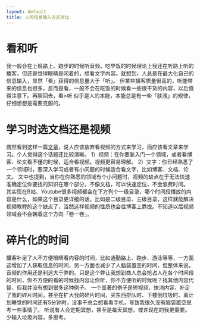 ```yaml
---
layout: default
title: 人的信息输入方式对比
---
```


# 看和听
我一般会在上班路上、跑步的时候听音频。吃早饭的时候理论上我还在听路上听的播客，但还是觉得眼睛是闲着的，想看文字内容。就想到，人总是在最大化自己的信息输入，显然「看」获得的信息量大于「听」。
但某些播客质量很高的，听能带来的信息也很多，反而是看，一般不会在吃饭的时候看一些很干货的内容，以后值得注意下。再聊回去，看>听 似乎是人的本能，本能总是有一些「肤浅」的规律，仔细想想是需要克服的。

# 学习时选文档还是视频
偶然看到这样一篇[文章](https://dev.to/vinibgoulart/you-dont-need-to-watch-videos-or-lessons-to-learn-something-52j5)，说人应该放弃看视频的方式来学习，而应该看文章来学习。个人觉得这个话题还比较清晰。
1）视频：在你要新入门一个领域，或者看博客、论文看不懂的时候，适合看视频。视频更容易理解。
2）文字：你已经熟悉了一个领域时，要深入学习或者有小问题的时候适合看文字，比如博客、文档、论文。
文中也提到，当你在你熟悉的领域有个小问题时，视频的缺点在于无法快速准确定位你要找的知识在哪个部分，不像文档，可以快速定位，不会浪费时间。 其实现在B站、Youtube很多视频都会在下方列个一级目录，哪个时间段播放的内容是什么，如果这个目录更详细的话，比如是二级目录、三级目录，这样就能解决视频教程的这个缺点了，当然这样视频的性质也会往博客上靠拢。不知道以后视频领域会不会朝着这个方向「卷一卷」。

# 碎片化的时间
播客补足了人不方便眼睛看内容的时间，比如通勤路上、跑步、游泳等等，一方面这增加了人获取信息的时间，另一方面也减少了人脑袋置空的时间，但整体来说，音频的作用还是利远大于弊的。只是这个弊让我想到商人总会抢占人在各个时间段的时间，你不方便的看的时候找内容让你听，你不方便听的时候呢？找其他内容代替，但我并没有想到很多这种例子。 一个显著的例子是短视频、快消内容，补足了我的碎片时间，甚至在扩大我的碎片时间，买东西排队时、下楼倒垃圾时、离计划睡觉的时间还有5分钟时，没事干总会想看看手机，导致我很久没有脑袋置空思考一些事情了。
听说有人会定期冥想，甚至是每天冥想，或许现在的我更需要。
少输入垃圾内容，多思考。